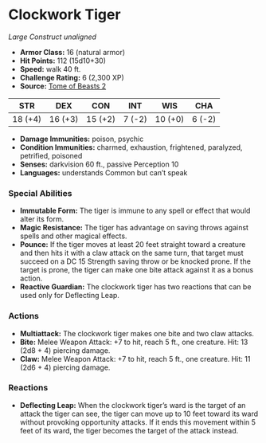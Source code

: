 # Clockwork Tiger

*Large* *Construct* *unaligned*

- **Armor Class:** 16 (natural armor)
- **Hit Points:** 112 (15d10+30)
- **Speed:** walk 40 ft.
- **Challenge Rating:** 6 (2,300 XP)
- **Source:** [Tome of Beasts 2](https://koboldpress.com/kpstore/product/tome-of-beasts-2-for-5th-edition/)

| STR | DEX | CON | INT | WIS | CHA |
| --- | --- | --- | --- | --- | --- |
| 18 (+4) | 16 (+3) | 15 (+2) | 7 (-2) | 10 (+0) | 6 (-2) |

- **Damage Immunities:** poison, psychic
- **Condition Immunities:** charmed, exhaustion, frightened, paralyzed, petrified, poisoned
- **Senses:** darkvision 60 ft., passive Perception 10
- **Languages:** understands Common but can’t speak
### Special Abilities
- **Immutable Form:** The tiger is immune to any spell or effect that would alter its form.
- **Magic Resistance:** The tiger has advantage on saving throws against spells and other magical effects.
- **Pounce:** If the tiger moves at least 20 feet straight toward a creature and then hits it with a claw attack on the same turn, that target must succeed on a DC 15 Strength saving throw or be knocked prone. If the target is prone, the tiger can make one bite attack against it as a bonus action.
- **Reactive Guardian:** The clockwork tiger has two reactions that can be used only for Deflecting Leap.
### Actions
- **Multiattack:** The clockwork tiger makes one bite and two claw attacks.
- **Bite:** Melee Weapon Attack: +7 to hit, reach 5 ft., one creature. Hit: 13 (2d8 + 4) piercing damage.
- **Claw:** Melee Weapon Attack: +7 to hit, reach 5 ft., one creature. Hit: 11 (2d6 + 4) piercing damage.
### Reactions
- **Deflecting Leap:** When the clockwork tiger’s ward is the target of an attack the tiger can see, the tiger can move up to 10 feet toward its ward without provoking opportunity attacks. If it ends this movement within 5 feet of its ward, the tiger becomes the target of the attack instead.
